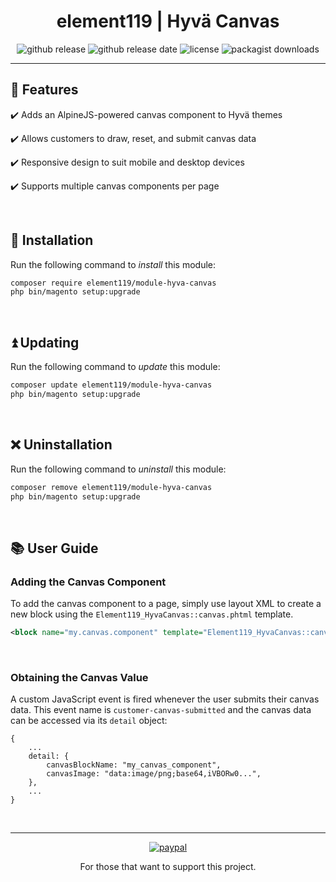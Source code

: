 <div align="center">

<!-- Module Image Here -->

</div>

<h1 align="center">element119 | Hyvä Canvas</h1>

<div align="center">

![github release](https://img.shields.io/github/v/release/pykettk/module-hyva-canvas?color=ffbf00&label=version)
![github release date](https://img.shields.io/github/release-date/pykettk/module-hyva-canvas?color=8b32a8&label=last%20release)
![license](https://img.shields.io/badge/license-OSL-ff00dd.svg)
![packagist downloads](https://img.shields.io/packagist/dt/element119/module-hyva-canvas?color=ff0000)

</div>

---

<div align="center">



</div>
    
## 📝 Features
✔️ Adds an AlpineJS-powered canvas component to Hyvä themes

✔️ Allows customers to draw, reset, and submit canvas data

✔️ Responsive design to suit mobile and desktop devices

✔️ Supports multiple canvas components per page

<br/>

## 🔌 Installation
Run the following command to *install* this module:
```bash
composer require element119/module-hyva-canvas
php bin/magento setup:upgrade
```

<br/>

## ⏫ Updating
Run the following command to *update* this module:
```bash
composer update element119/module-hyva-canvas
php bin/magento setup:upgrade
```

<br/>

## ❌ Uninstallation
Run the following command to *uninstall* this module:
```bash
composer remove element119/module-hyva-canvas
php bin/magento setup:upgrade
```

<br/>

## 📚 User Guide
### Adding the Canvas Component
To add the canvas component to a page, simply use layout XML to create a new block using the `Element119_HyvaCanvas::canvas.phtml` template.

```xml
<block name="my.canvas.component" template="Element119_HyvaCanvas::canvas.phtml"/>
```

<br/>

### Obtaining the Canvas Value
A custom JavaScript event is fired whenever the user submits their canvas data.
This event name is `customer-canvas-submitted` and the canvas data can be accessed via its `detail` object:

```
{
    ...
    detail: {
        canvasBlockName: "my_canvas_component",
        canvasImage: "data:image/png;base64,iVBORw0...",
    },
    ...
}
```

<br/>

---

<div align="center">

[![paypal](https://www.paypalobjects.com/en_US/i/btn/btn_donateCC_LG.gif)](https://paypal.me/pykettk)

For those that want to support this project.

</div>
